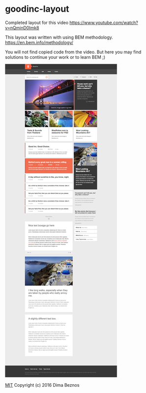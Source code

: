 # goodinc-layout
Completed layout for this video https://www.youtube.com/watch?v=nQminD0Imk8

This layout was written with using BEM methodology.
https://en.bem.info/methodology/

You will not find copied code from the video.
But here you may find solutions to continue your work or to learn BEM ;)

<p>
	<img src="images/GoodInc.png" alt="Screenshot of GoodInc template">
</p>

[MIT](https://www.tldrlegal.com/l/mit) Copyright (c) 2016 Dima Beznos
